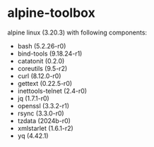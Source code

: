 # alpine-toolbox

alpine linux (3.20.3) with following components:

- bash (5.2.26-r0)
- bind-tools (9.18.24-r1)
- catatonit (0.2.0)
- coreutils (9.5-r2)
- curl (8.12.0-r0)
- gettext (0.22.5-r0)
- inettools-telnet (2.4-r0)
- jq (1.7.1-r0)
- openssl (3.3.2-r1)
- rsync (3.3.0-r0)
- tzdata (2024b-r0)
- xmlstarlet (1.6.1-r2)
- yq (4.42.1)
